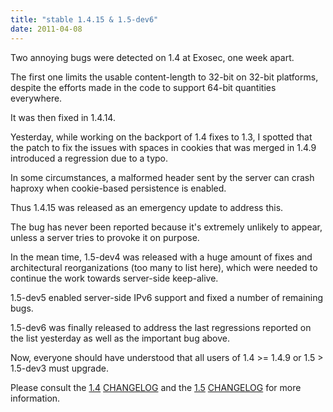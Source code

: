 ```yaml
---
title: "stable 1.4.15 & 1.5-dev6"
date: 2011-04-08
---
```

Two annoying bugs were detected on 1.4 at Exosec, one week apart.

The first one limits the usable content-length to 32-bit on 32-bit platforms, despite the efforts made in the code to support 64-bit quantities everywhere.

It was then fixed in 1.4.14.

Yesterday, while working on the backport of 1.4 fixes to 1.3, I spotted that the patch to fix the issues with spaces in cookies that was merged in 1.4.9 introduced a regression due to a typo.

In some circumstances, a malformed header sent by the server can crash haproxy when cookie-based persistence is enabled.

Thus 1.4.15 was released as an emergency update to address this.

The bug has never been reported because it's extremely unlikely to appear, unless a server tries to provoke it on purpose.

In the mean time, 1.5-dev4 was released with a huge amount of fixes and architectural reorganizations (too many to list here), which were needed to continue the work towards server-side keep-alive.

1.5-dev5 enabled server-side IPv6 support and fixed a number of remaining bugs.

1.5-dev6 was finally released to address the last regressions reported on the list yesterday as well as the important bug above.

Now, everyone should have understood that all users of 1.4 >= 1.4.9 or 1.5 > 1.5-dev3 must upgrade.

Please consult the [1.4](/download/1.4/src/) [CHANGELOG](/download/1.4/src/CHANGELOG) and the [1.5](/download/1.5/src/) [CHANGELOG](/download/1.5/src/CHANGELOG) for more information.
